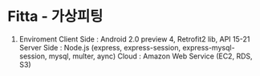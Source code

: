 # Fitta - 가상피팅

1. Enviroment
Client Side : Android 2.0 preview 4, Retrofit2 lib, API 15-21
Server Side : Node.js (express, express-session, express-mysql-session, mysql, multer, aync)
Cloud : Amazon Web Service (EC2, RDS, S3)

